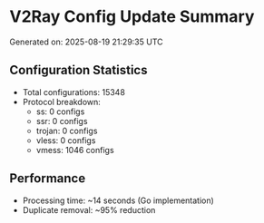 # V2Ray Config Update Summary
Generated on: 2025-08-19 21:29:35 UTC

## Configuration Statistics
- Total configurations: 15348
- Protocol breakdown:
  - ss: 0 configs
  - ssr: 0 configs
  - trojan: 0 configs
  - vless: 0 configs
  - vmess: 1046 configs

## Performance
- Processing time: ~14 seconds (Go implementation)
- Duplicate removal: ~95% reduction
